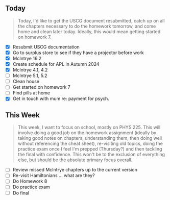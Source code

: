 ## Today

> Today, I'd like to get the USCG document resubmitted, catch up on all the chapters necessary to do the homework tomorrow, and come home and clean later today. Ideally, this would mean getting started on homework 7. 

- [x] Resubmit USCG documentation
- [x] Go to surplus store to see if they have a projector before work
- [x] McIntrye 16.2
- [x] Create schedule for APL in Autumn 2024
- [x] McIntrye 4.1, 4.2 
- [ ] McIntrye 5.1, 5.2
- [ ] Clean house
- [ ] Get started on homework 7
- [ ] Find pills at home
- [x] Get in touch with mum re: payment for psych. 

## This Week

> This week, I want to focus on school, mostly on PHYS 225. This will involve doing a good job on the homework assignment (ideally by taking good notes on chapters, understanding them, then doing well without referencing the cheat sheet), re-visiting old topics, doing the practice exam once I feel I'm prepped (Thursday?) and then tackling the final with confidence. This won't be to the exclusion of everything else, but should be the absolute primary focus overall. 

- [ ] Review missed McIntrye chapters up to the current version
- [ ] Re-visit Hamiltonians ... what are they?
- [ ] Do Homework 8
- [ ] Do practice exam
- [ ] Do final